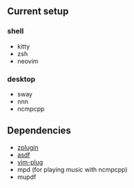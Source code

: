 ## Current setup

### shell
- kitty
- zsh
- neovim

### desktop
- sway
- nnn
- ncmpcpp

## Dependencies

- [zplugin](https://github.com/zdharma/zplugin)
- [asdf](https://github.com/asdf-vm/asdf)
- [vim-plug](https://github.com/junegunn/vim-plug)
- mpd (for playing music with ncmpcpp)
- mupdf
